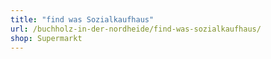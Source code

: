 ```yaml
---
title: "find was Sozialkaufhaus"
url: /buchholz-in-der-nordheide/find-was-sozialkaufhaus/
shop: Supermarkt
---
```

